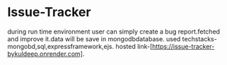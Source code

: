 # Issue-Tracker
during run time environment user can simply create a bug report.fetched and improve it.data will be save in mongodbdatabase.
used techstacks-mongobd,sql,expressframework,ejs.
hosted link-[https://issue-tracker-bykuldeep.onrender.com].

